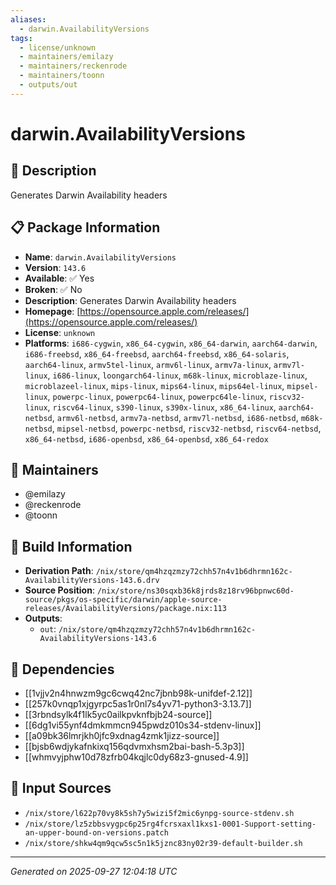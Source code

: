 ```yaml
---
aliases:
  - darwin.AvailabilityVersions
tags:
  - license/unknown
  - maintainers/emilazy
  - maintainers/reckenrode
  - maintainers/toonn
  - outputs/out
---
```


# darwin.AvailabilityVersions

## 📝 Description

Generates Darwin Availability headers

## 📋 Package Information

- **Name**: `darwin.AvailabilityVersions`
- **Version**: `143.6`
- **Available**: ✅ Yes
- **Broken**: ✅ No
- **Description**: Generates Darwin Availability headers
- **Homepage**: [https://opensource.apple.com/releases/](https://opensource.apple.com/releases/)
- **License**: `unknown`
- **Platforms**: `i686-cygwin`, `x86_64-cygwin`, `x86_64-darwin`, `aarch64-darwin`, `i686-freebsd`, `x86_64-freebsd`, `aarch64-freebsd`, `x86_64-solaris`, `aarch64-linux`, `armv5tel-linux`, `armv6l-linux`, `armv7a-linux`, `armv7l-linux`, `i686-linux`, `loongarch64-linux`, `m68k-linux`, `microblaze-linux`, `microblazeel-linux`, `mips-linux`, `mips64-linux`, `mips64el-linux`, `mipsel-linux`, `powerpc-linux`, `powerpc64-linux`, `powerpc64le-linux`, `riscv32-linux`, `riscv64-linux`, `s390-linux`, `s390x-linux`, `x86_64-linux`, `aarch64-netbsd`, `armv6l-netbsd`, `armv7a-netbsd`, `armv7l-netbsd`, `i686-netbsd`, `m68k-netbsd`, `mipsel-netbsd`, `powerpc-netbsd`, `riscv32-netbsd`, `riscv64-netbsd`, `x86_64-netbsd`, `i686-openbsd`, `x86_64-openbsd`, `x86_64-redox`
## 👥 Maintainers

- @emilazy
- @reckenrode
- @toonn


## 🔧 Build Information

- **Derivation Path**: `/nix/store/qm4hzqzmzy72chh57n4v1b6dhrmn162c-AvailabilityVersions-143.6.drv`
- **Source Position**: `/nix/store/ns30sqxb36k8jrds8z18rv96bpnwc60d-source/pkgs/os-specific/darwin/apple-source-releases/AvailabilityVersions/package.nix:113`
- **Outputs**:
  - `out`:  `/nix/store/qm4hzqzmzy72chh57n4v1b6dhrmn162c-AvailabilityVersions-143.6`

## 🔗 Dependencies

- [[1vjjv2n4hnwzm9gc6cwq42nc7jbnb98k-unifdef-2.12]]
- [[257k0vnqp1xjgyrpc5as1r0nl7s4yv71-python3-3.13.7]]
- [[3rbndsylk4f1lk5yc0ailkpvknfbjb24-source]]
- [[6dg1vi55ynf4dmkmmcn945pwdz010s34-stdenv-linux]]
- [[a09bk36lmrjkh0jfc9xdnag4zmk1jizz-source]]
- [[bjsb6wdjykafnkixq156qdvmxhsm2bai-bash-5.3p3]]
- [[whmvyjphw10d78zfrb04kqjlc0dy68z3-gnused-4.9]]

## 📁 Input Sources

- `/nix/store/l622p70vy8k5sh7y5wizi5f2mic6ynpg-source-stdenv.sh`
- `/nix/store/lz5zbbsvygpc6p25rg4fcrsxaxl1kxs1-0001-Support-setting-an-upper-bound-on-versions.patch`
- `/nix/store/shkw4qm9qcw5sc5n1k5jznc83ny02r39-default-builder.sh`

---
*Generated on 2025-09-27 12:04:18 UTC*
